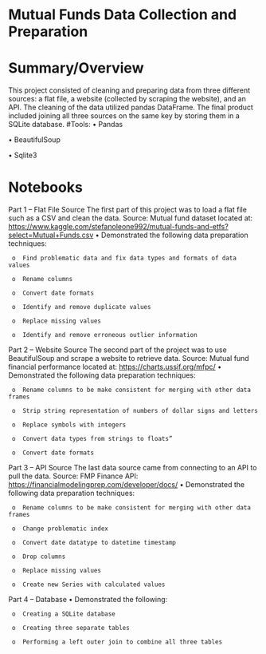 # Mutual Funds Data Collection and Preparation
# Summary/Overview 
This project consisted of cleaning and preparing data from three different sources: a flat file, a website (collected by scraping the website), and an API.  The cleaning of the data utilized pandas DataFrame.  The final product included joining all three sources on the same key by storing them in a SQLite database.
#Tools:
•	Pandas

•	BeautifulSoup

•	Sqlite3
# Notebooks
Part 1 – Flat File Source
The first part of this project was to load a flat file such as a CSV and clean the data.
Source: Mutual fund dataset located at:  https://www.kaggle.com/stefanoleone992/mutual-funds-and-etfs?select=Mutual+Funds.csv
•	Demonstrated the following data preparation techniques:

     o	Find problematic data and fix data types and formats of data values
     
     o	Rename columns
     
     o	Convert date formats
     
     o	Identify and remove duplicate values
     
     o	Replace missing values
     
     o	Identify and remove erroneous outlier information
     
Part 2 – Website Source
The second part of the project was to use BeautifulSoup and scrape a website to retrieve data.
Source:  Mutual fund financial performance located at: https://charts.ussif.org/mfpc/ 
•	Demonstrated the following data preparation techniques:

     o	Rename columns to be make consistent for merging with other data frames

     o	Strip string representation of numbers of dollar signs and letters

     o	Replace symbols with integers

     o	Convert data types from strings to floats”

     o	Convert date formats

Part 3 – API Source
The last data source came from connecting to an API to pull the data.
Source:  FMP Finance API:  https://financialmodelingprep.com/developer/docs/
•	Demonstrated the following data preparation techniques:

     o	Rename columns to be make consistent for merging with other data frames

     o	Change problematic index

     o	Convert date datatype to datetime timestamp

     o	Drop columns

     o	Replace missing values

     o	Create new Series with calculated values

Part 4 – Database
•	Demonstrated the following:

     o	Creating a SQLite database

     o	Creating three separate tables

     o	Performing a left outer join to combine all three tables



